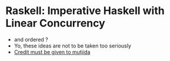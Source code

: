 
Raskell:  Imperative Haskell with Linear Concurrency
====================================================

* and ordered ?
* Yo, these ideas are not to be taken too seriously
* [Credit must be given to mutjida](https://www.schoolofhaskell.com/user/mutjida/typed-tagless-final-linear-lambda-calculus)



